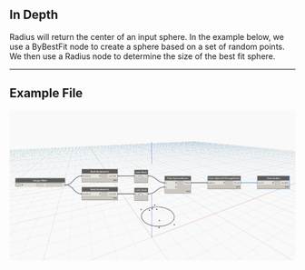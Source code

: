 ## In Depth
Radius will return the center of an input sphere. In the example below, we use a ByBestFit node to create a sphere based on a set of random points. We then use a Radius node to determine the size of the best fit sphere.
___
## Example File

![Radius](./Autodesk.DesignScript.Geometry.Circle.Radius_img.jpg)

